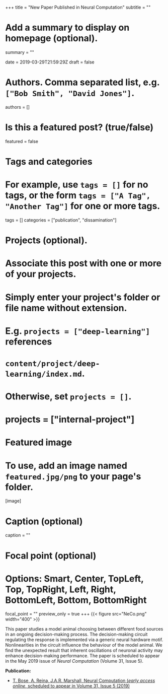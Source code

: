 +++
title = "New Paper Published in Neural Computation"
subtitle = ""

# Add a summary to display on homepage (optional).
summary = ""

date = 2019-03-29T21:59:29Z
draft = false

# Authors. Comma separated list, e.g. `["Bob Smith", "David Jones"]`.
authors = []

# Is this a featured post? (true/false)
featured = false

# Tags and categories
# For example, use `tags = []` for no tags, or the form `tags = ["A Tag", "Another Tag"]` for one or more tags.
tags = []
categories = ["publication", "dissamination"]

# Projects (optional).
#   Associate this post with one or more of your projects.
#   Simply enter your project's folder or file name without extension.
#   E.g. `projects = ["deep-learning"]` references 
#   `content/project/deep-learning/index.md`.
#   Otherwise, set `projects = []`.
# projects = ["internal-project"]

# Featured image
# To use, add an image named `featured.jpg/png` to your page's folder. 
[image]
  # Caption (optional)
  caption = ""

  # Focal point (optional)
  # Options: Smart, Center, TopLeft, Top, TopRight, Left, Right, BottomLeft, Bottom, BottomRight
  focal_point = ""
  preview_only = true
+++
{{< figure src="NeCo.png" width="400" >}}

This paper studies a model animal choosing between different food sources in an ongoing decision-making process. The decision-making circuit regulating the response is implemented via a generic neural hardware motif. Nonlinearities in the circuit influence the behaviour of the model animal. We find the unexpected result that inherent oscillations of neuronal activity may enhance decision-making performance.  The paper is scheduled to appear in the May 2019 issue of *Neural Computation* (Volume 31, Issue 5).

**Publication:**

- [T. Bose, A. Reina, J.A.R. Marshall, Neural Computation (*early access online*, scheduled to appear in Volume 31, Issue 5  (2019)](/publication/inhibition-and-excitation-shape-activity-selection/)
